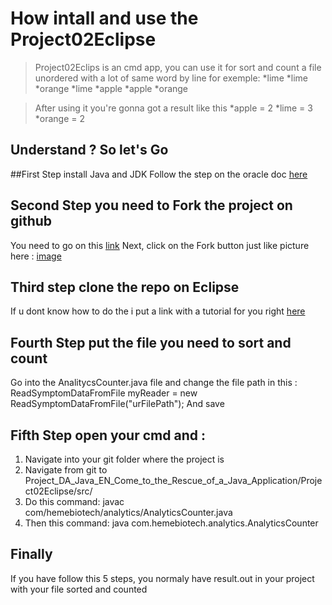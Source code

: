 # How intall and use the Project02Eclipse

>Project02Eclips is an cmd app, you can use it for sort and count a file unordered with a lot of same word by line for exemple: 
*lime
*lime
*orange
*lime
*apple
*apple
*orange 

>After using it you're gonna got a result like this
*apple = 2
*lime = 3
*orange = 2

## Understand ? So let's Go

##First Step install Java and JDK
Follow the step on the oracle doc [here](https://docs.oracle.com/en/java/javase/21/install/overview-jdk-installation.html#GUID-8677A77F-231A-40F7-98B9-1FD0B48C346A)

## Second Step you need to Fork the project on github
You need to go on this [link](https://github.com/OpenClassrooms-Student-Center/Project_DA_Java_EN_Come_to_the_Rescue_of_a_Java_Application)
Next, click on the Fork button just like picture here : [image](assetReame/Fork.png)

## Third step clone the repo on Eclipse 
If u dont know how to do the i put a link with a tutorial for you right [here](https://www.geeksforgeeks.org/how-to-clone-a-project-from-github-using-eclipse/)

## Fourth Step put the file you need to sort and count
Go into the AnalitycsCounter.java file and change the file path in this :  
		ReadSymptomDataFromFile myReader = new ReadSymptomDataFromFile("urFilePath");
And save

## Fifth Step open your cmd and :
1. Navigate into your git folder where the project is
2. Navigate from git to Project_DA_Java_EN_Come_to_the_Rescue_of_a_Java_Application/Project02Eclipse/src/
3. Do this command:  javac com/hemebiotech/analytics/AnalyticsCounter.java
4. Then this command: java com.hemebiotech.analytics.AnalyticsCounter

## Finally 
If you have follow this 5 steps, you normaly have result.out in your project with your file sorted and counted